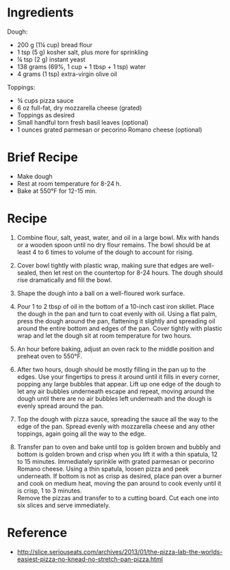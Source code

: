 Ingredients
===========
Dough:
- 200 g (1¼ cup) bread flour
- 1 tsp (5 g) kosher salt, plus more for sprinkling
- ¼ tsp (2 g) instant yeast
- 138 grams (69%, 1 cup + 1 tbsp + 1 tsp) water
- 4 grams (1 tsp) extra-virgin olive oil

Toppings:
- ¾ cups pizza sauce
- 6 oz full-fat, dry mozzarella cheese (grated)
- Toppings as desired
- Small handful torn fresh basil leaves (optional)
- 1 ounces grated parmesan or pecorino Romano cheese (optional)

Brief Recipe
============
- Make dough
- Rest at room temperature for 8-24 h.
- Bake at 550°F for 12-15 min.

Recipe
======
1. Combine flour, salt, yeast, water, and oil in a large bowl. Mix with hands 
   or a wooden spoon until no dry flour remains. The bowl should be at least 4 
   to 6 times to volume of the dough to account for rising.

2. Cover bowl tightly with plastic wrap, making sure that edges are well- 
   sealed, then let rest on the countertop for 8-24 hours.  The dough should 
   rise dramatically and fill the bowl.

3. Shape the dough into a ball on a well-floured work surface.

4. Pour 1 to 2 tbsp of oil in the bottom of a 10-inch cast iron skillet. Place 
   the dough in the pan and turn to coat evenly with oil. Using a flat palm, 
   press the dough around the pan, flattening it slightly and spreading oil 
   around the entire bottom and edges of the pan. Cover tightly with plastic 
   wrap and let the dough sit at room temperature for two hours.

5. An hour before baking, adjust an oven rack to the middle position and 
   preheat oven to 550°F.

5. After two hours, dough should be mostly filling in the pan up to the edges. 
   Use your fingertips to press it around until it fills in every corner, 
   popping any large bubbles that appear. Lift up one edge of the dough to let 
   any air bubbles underneath escape and repeat, moving around the dough until 
   there are no air bubbles left underneath and the dough is evenly spread 
   around the pan.

6. Top the dough with pizza sauce, spreading the sauce all the way to the 
   edge of the pan.  Spread evenly with mozzarella cheese and any other 
   toppings, again going all the way to the edge. 

7. Transfer pan to oven and bake until top is golden brown and bubbly and 
   bottom is golden brown and crisp when you lift it with a thin spatula, 12 to 
   15 minutes.  Immediately sprinkle with grated parmesan or pecorino Romano 
   cheese.  Using a thin spatula, loosen pizza and peek underneath.  If bottom 
   is not as crisp as desired, place pan over a burner and cook on medium heat, 
   moving the pan around to cook evenly until it is crisp, 1 to 3 minutes.  
   Remove the pizzas and transfer to to a cutting board. Cut each one into six 
   slices and serve immediately.

Reference
=========
- http://slice.seriouseats.com/archives/2013/01/the-pizza-lab-the-worlds-easiest-pizza-no-knead-no-stretch-pan-pizza.html

